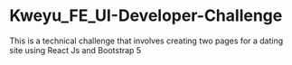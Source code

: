 # Kweyu_FE_UI-Developer-Challenge
This is a technical challenge that involves creating two pages for a dating site using React Js and Bootstrap 5


